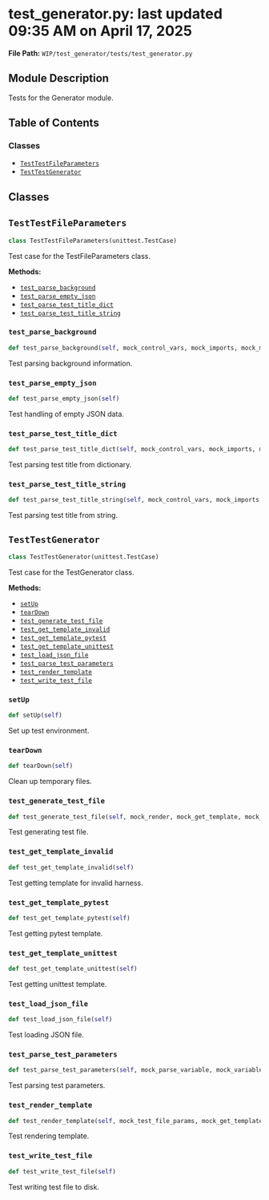 # test_generator.py: last updated 09:35 AM on April 17, 2025

**File Path:** `WIP/test_generator/tests/test_generator.py`

## Module Description

Tests for the Generator module.

## Table of Contents

### Classes

- [`TestTestFileParameters`](#testtestfileparameters)
- [`TestTestGenerator`](#testtestgenerator)

## Classes

## `TestTestFileParameters`

```python
class TestTestFileParameters(unittest.TestCase)
```

Test case for the TestFileParameters class.

**Methods:**

- [`test_parse_background`](#test_parse_background)
- [`test_parse_empty_json`](#test_parse_empty_json)
- [`test_parse_test_title_dict`](#test_parse_test_title_dict)
- [`test_parse_test_title_string`](#test_parse_test_title_string)

### `test_parse_background`

```python
def test_parse_background(self, mock_control_vars, mock_imports, mock_materials, mock_test_method, mock_parse_variable)
```

Test parsing background information.

### `test_parse_empty_json`

```python
def test_parse_empty_json(self)
```

Test handling of empty JSON data.

### `test_parse_test_title_dict`

```python
def test_parse_test_title_dict(self, mock_control_vars, mock_imports, mock_materials, mock_test_method, mock_parse_variable)
```

Test parsing test title from dictionary.

### `test_parse_test_title_string`

```python
def test_parse_test_title_string(self, mock_control_vars, mock_imports, mock_materials, mock_test_method, mock_parse_variable)
```

Test parsing test title from string.

## `TestTestGenerator`

```python
class TestTestGenerator(unittest.TestCase)
```

Test case for the TestGenerator class.

**Methods:**

- [`setUp`](#setup)
- [`tearDown`](#teardown)
- [`test_generate_test_file`](#test_generate_test_file)
- [`test_get_template_invalid`](#test_get_template_invalid)
- [`test_get_template_pytest`](#test_get_template_pytest)
- [`test_get_template_unittest`](#test_get_template_unittest)
- [`test_load_json_file`](#test_load_json_file)
- [`test_parse_test_parameters`](#test_parse_test_parameters)
- [`test_render_template`](#test_render_template)
- [`test_write_test_file`](#test_write_test_file)

### `setUp`

```python
def setUp(self)
```

Set up test environment.

### `tearDown`

```python
def tearDown(self)
```

Clean up temporary files.

### `test_generate_test_file`

```python
def test_generate_test_file(self, mock_render, mock_get_template, mock_parse, mock_load)
```

Test generating test file.

### `test_get_template_invalid`

```python
def test_get_template_invalid(self)
```

Test getting template for invalid harness.

### `test_get_template_pytest`

```python
def test_get_template_pytest(self)
```

Test getting pytest template.

### `test_get_template_unittest`

```python
def test_get_template_unittest(self)
```

Test getting unittest template.

### `test_load_json_file`

```python
def test_load_json_file(self)
```

Test loading JSON file.

### `test_parse_test_parameters`

```python
def test_parse_test_parameters(self, mock_parse_variable, mock_variable)
```

Test parsing test parameters.

### `test_render_template`

```python
def test_render_template(self, mock_test_file_params, mock_get_template)
```

Test rendering template.

### `test_write_test_file`

```python
def test_write_test_file(self)
```

Test writing test file to disk.
